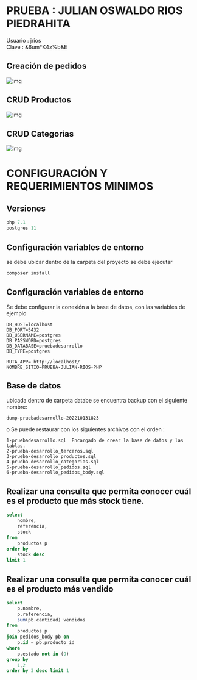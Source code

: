 ## 
PRUEBA : JULIAN OSWALDO RIOS PIEDRAHITA 
============
Usuario : jrios <br>
Clave : &6um*K4z%b&E

## Creación de pedidos
![img](https://trazosdigitales.tech/sistema-cafeteria.png)

## CRUD Productos
![img](https://trazosdigitales.tech/productos.png)

## CRUD Categorias
![img](https://trazosdigitales.tech/categorias.png)

## 
CONFIGURACIÓN Y REQUERIMIENTOS MINIMOS 
============

## Versiones
```php 
php 7.1
postgres 11 
```

## Configuración variables de entorno
se debe ubicar dentro de la carpeta del proyecto se debe ejecutar <br>
```php 
composer install
```

## Configuración variables de entorno
Se debe configurar la conexión a la base de datos, con las variables de ejemplo

```env
DB_HOST=localhost
DB_PORT=5432
DB_USERNAME=postgres
DB_PASSWORD=postgres
DB_DATABASE=pruebadesarrollo
DB_TYPE=postgres

RUTA_APP= http://localhost/
NOMBRE_SITIO=PRUEBA-JULIAN-RIOS-PHP

```
##  Base de datos
ubicada dentro de carpeta databe se encuentra backup con el siguiente nombre:
```env
dump-pruebadesarrollo-202210131823
```
o Se puede restaurar con los siguientes archivos con el orden : 
```env
1-pruebadesarrollo.sql  Encargado de crear la base de datos y las tablas.
2-prueba-desarrollo_terceros.sql
3-prueba-desarrollo_productos.sql
4-prueba-desarrollo_categorias.sql
5-prueba-desarrollo_pedidos.sql
6-prueba-desarrollo_pedidos_body.sql

```

## Realizar  una  consulta  que  permita  conocer  cuál  es  el  producto  que  más  stock  tiene.
```sql
select
	nombre,
	referencia,
	stock
from
	productos p
order by
	stock desc
limit 1
```

## Realizar una  consulta  que  permita  conocer  cuál  es  el  producto más vendido
```sql
select
	p.nombre,
	p.referencia,
	sum(pb.cantidad) vendidos
from
	productos p
join pedidos_body pb on
	p.id = pb.producto_id
where
	p.estado not in (9)
group by
	1,2
order by 3 desc limit 1
```